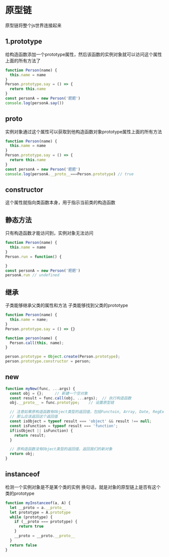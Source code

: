 # 原型链

原型链将整个js世界连接起来

## 1.prototype
给构造函数添加一个prototype属性，然后该函数的实例对象就可以访问这个属性上面的所有方法了
```javascript
function Person(name) {
  this.name = name
}
Person.prototype.say = () => {
  return this.name
}
const personA = new Person('肥肥')
console.log(personA.say())
```

## __proto__
实例对象通过这个属性可以获取到他构造函数对象prototype属性上面的所有方法
```javascript
function Person(name) {
  this.name = name
}
Person.prototype.say = () => {
  return this.name
}
const personA = new Person('肥肥')
console.log(personA.__proto__===Person.prototype) // true
```
## constructor
这个属性就指向类函数本身，用于指示当前类的构造函数

## 静态方法
只有构造函数才能访问到，实例对象无法访问
```javascript
function Person(name) {
  this.name = name
}
Person.run = function() {

}
const personA = new Person('肥肥')
personA.run // undefined
```

## 继承
子类能够继承父类的属性和方法
子类能够找到父类的prototype
```javascript
function Person(name) {
  this.name = name;    
}
Person.prototype.say = () => {}

function person(name) {
  Person.call(this, name);    
}

person.prototype = Object.create(Person.prototype);         
person.prototype.constructor = person;      
```

## new
```javascript
function myNew(func, ...args) {
  const obj = {};     // 新建一个空对象
  const result = func.call(obj, ...args);  // 执行构造函数
  obj.__proto__ = func.prototype;    // 设置原型链

  // 注意如果原构造函数有Object类型的返回值，包括Functoin, Array, Date, RegExg, Error
  // 那么应该返回这个返回值
  const isObject = typeof result === 'object' && result !== null;
  const isFunction = typeof result === 'function';
  if(isObject || isFunction) {
    return result;
  }

  // 原构造函数没有Object类型的返回值，返回我们的新对象
  return obj;
}
```
## instanceof
检测一个实例对象是不是某个类的实例
换句话，就是对象的原型链上是否有这个类的prototype
```javascript
function myInstanceof(a, A) {
  let __proto = a.__proto__
  let prototype = A.prototype
  while (prototype) {
    if (__proto === prototype) {
      return true
    }
    __proto = __proto.__proto__
  }
  return false
}
```
